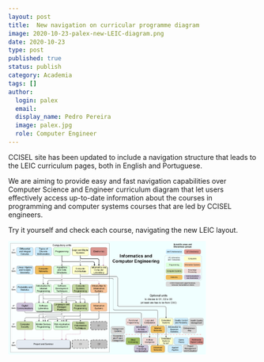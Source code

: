 ```yaml
---
layout: post
title:  New navigation on curricular programme diagram
image: 2020-10-23-palex-new-LEIC-diagram.png
date: 2020-10-23
type: post
published: true
status: publish
category: Academia
tags: []
author:
  login: palex
  email: 
  display_name: Pedro Pereira
  image: palex.jpg
  role: Computer Engineer
---
```


CCISEL site has been updated to include a navigation structure that leads to the LEIC curriculum pages, both in English and Portuguese.

We are aiming to provide easy and fast navigation capabilities over Computer Science and Engineer curriculum diagram that let users effectively access up-to-date information about the courses in programming and computer systems courses that are led by CCISEL engineers.

Try it yourself and check each course, navigating the new LEIC layout.

<a href="/academia/leic-en">
  <img src="/assets/LEIC-Ing_2021.png " alt="LEIC 2021 en" width="400em">
</a>